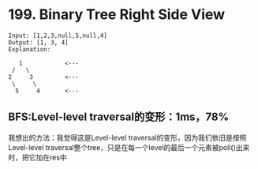 # 199. Binary Tree Right Side View
```
Input: [1,2,3,null,5,null,4]
Output: [1, 3, 4]
Explanation:

   1            <---
 /   \
2     3         <---
 \     \
  5     4       <---
  ```
  
## BFS:Level-level traversal的变形：1ms，78%
我想出的方法：我觉得这是Level-level traversal的变形，因为我们依旧是按照Level-level traversal整个tree，只是在每一个level的最后一个元素被poll()出来时，把它加在res中
